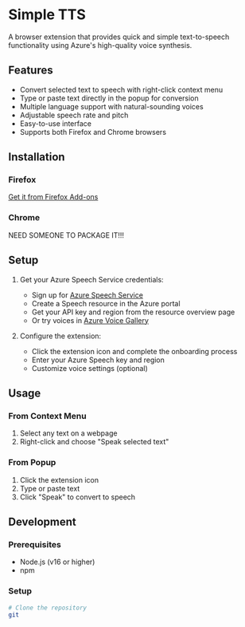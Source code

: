 # Simple TTS

A browser extension that provides quick and simple text-to-speech functionality using Azure's high-quality voice synthesis.

## Features

- Convert selected text to speech with right-click context menu
- Type or paste text directly in the popup for conversion
- Multiple language support with natural-sounding voices
- Adjustable speech rate and pitch
- Easy-to-use interface
- Supports both Firefox and Chrome browsers

## Installation

### Firefox
[Get it from Firefox Add-ons](https://addons.mozilla.org/en-US/firefox/addon/simple-tts/)

### Chrome

NEED SOMEONE TO PACKAGE IT!!!

<!-- [Get it from Chrome Web Store](link-to-chrome-store) -->

## Setup

1. Get your Azure Speech Service credentials:
   - Sign up for [Azure Speech Service](https://azure.microsoft.com/services/cognitive-services/speech-services/)
   - Create a Speech resource in the Azure portal
   - Get your API key and region from the resource overview page
   - Or try voices in [Azure Voice Gallery](https://speech.microsoft.com/portal/voicegallery)

2. Configure the extension:
   - Click the extension icon and complete the onboarding process
   - Enter your Azure Speech key and region
   - Customize voice settings (optional)

## Usage

### From Context Menu
1. Select any text on a webpage
2. Right-click and choose "Speak selected text"

### From Popup
1. Click the extension icon
2. Type or paste text
3. Click "Speak" to convert to speech

## Development

### Prerequisites
- Node.js (v16 or higher)
- npm

### Setup

```bash
# Clone the repository
git
